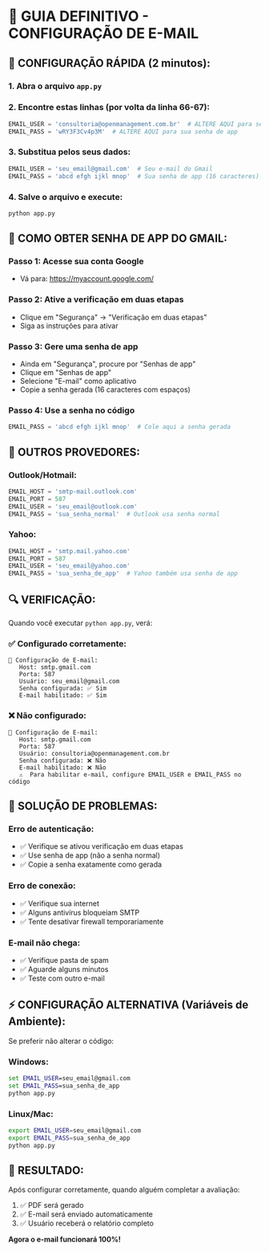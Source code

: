 # 📧 GUIA DEFINITIVO - CONFIGURAÇÃO DE E-MAIL

## 🚀 CONFIGURAÇÃO RÁPIDA (2 minutos):

### **1. Abra o arquivo `app.py`**

### **2. Encontre estas linhas (por volta da linha 66-67):**
```python
EMAIL_USER = 'consultoria@openmanagement.com.br'  # ALTERE AQUI para seu e-mail
EMAIL_PASS = 'wRY3F3Cv4p3M'  # ALTERE AQUI para sua senha de app
```

### **3. Substitua pelos seus dados:**
```python
EMAIL_USER = 'seu_email@gmail.com'  # Seu e-mail do Gmail
EMAIL_PASS = 'abcd efgh ijkl mnop'  # Sua senha de app (16 caracteres)
```

### **4. Salve o arquivo e execute:**
```cmd
python app.py
```

## 🔐 COMO OBTER SENHA DE APP DO GMAIL:

### **Passo 1:** Acesse sua conta Google
- Vá para: https://myaccount.google.com/

### **Passo 2:** Ative a verificação em duas etapas
- Clique em "Segurança" → "Verificação em duas etapas"
- Siga as instruções para ativar

### **Passo 3:** Gere uma senha de app
- Ainda em "Segurança", procure por "Senhas de app"
- Clique em "Senhas de app"
- Selecione "E-mail" como aplicativo
- Copie a senha gerada (16 caracteres com espaços)

### **Passo 4:** Use a senha no código
```python
EMAIL_PASS = 'abcd efgh ijkl mnop'  # Cole aqui a senha gerada
```

## 📱 OUTROS PROVEDORES:

### **Outlook/Hotmail:**
```python
EMAIL_HOST = 'smtp-mail.outlook.com'
EMAIL_PORT = 587
EMAIL_USER = 'seu_email@outlook.com'
EMAIL_PASS = 'sua_senha_normal'  # Outlook usa senha normal
```

### **Yahoo:**
```python
EMAIL_HOST = 'smtp.mail.yahoo.com'
EMAIL_PORT = 587
EMAIL_USER = 'seu_email@yahoo.com'
EMAIL_PASS = 'sua_senha_de_app'  # Yahoo também usa senha de app
```

## 🔍 VERIFICAÇÃO:

Quando você executar `python app.py`, verá:

### **✅ Configurado corretamente:**
```
🔧 Configuração de E-mail:
   Host: smtp.gmail.com
   Porta: 587
   Usuário: seu_email@gmail.com
   Senha configurada: ✅ Sim
   E-mail habilitado: ✅ Sim
```

### **❌ Não configurado:**
```
🔧 Configuração de E-mail:
   Host: smtp.gmail.com
   Porta: 587
   Usuário: consultoria@openmanagement.com.br
   Senha configurada: ❌ Não
   E-mail habilitado: ❌ Não
   ⚠️  Para habilitar e-mail, configure EMAIL_USER e EMAIL_PASS no código
```

## 🐛 SOLUÇÃO DE PROBLEMAS:

### **Erro de autenticação:**
- ✅ Verifique se ativou verificação em duas etapas
- ✅ Use senha de app (não a senha normal)
- ✅ Copie a senha exatamente como gerada

### **Erro de conexão:**
- ✅ Verifique sua internet
- ✅ Alguns antivírus bloqueiam SMTP
- ✅ Tente desativar firewall temporariamente

### **E-mail não chega:**
- ✅ Verifique pasta de spam
- ✅ Aguarde alguns minutos
- ✅ Teste com outro e-mail

## ⚡ CONFIGURAÇÃO ALTERNATIVA (Variáveis de Ambiente):

Se preferir não alterar o código:

### **Windows:**
```cmd
set EMAIL_USER=seu_email@gmail.com
set EMAIL_PASS=sua_senha_de_app
python app.py
```

### **Linux/Mac:**
```bash
export EMAIL_USER=seu_email@gmail.com
export EMAIL_PASS=sua_senha_de_app
python app.py
```

## 🎯 RESULTADO:

Após configurar corretamente, quando alguém completar a avaliação:
1. ✅ PDF será gerado
2. ✅ E-mail será enviado automaticamente
3. ✅ Usuário receberá o relatório completo

**Agora o e-mail funcionará 100%!**

